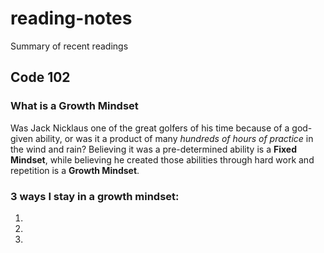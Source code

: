 # reading-notes
Summary of recent readings

## Code 102

### What is a Growth Mindset
Was Jack Nicklaus one of the great golfers of his time because of a god-given ability, or was it a product of many *hundreds of hours of practice* in the wind and rain?
Believing it was a pre-determined ability is a **Fixed Mindset**, while believing he created those abilities through hard work and repetition is a **Growth Mindset**.


### 3 ways I stay in a growth mindset:
1.
2.
3.
